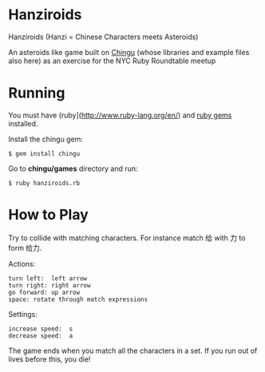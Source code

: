 Hanziroids
==========

Hanziroids (Hanzi = Chinese Characters meets Asteroids)

An asteroids like game built on [Chingu](https://github.com/ippa/chingu) (whose libraries and example files also here) as an exercise for the NYC Ruby Roundtable meetup


Running
=======

You must have (ruby](http://www.ruby-lang.org/en/) and [ruby gems](http://rubygems.org/) installed.

Install the chingu gem:

    $ gem install chingu

Go to **chingu/games** directory and run:

    $ ruby hanziroids.rb


How to Play
===========

Try to collide with matching characters. For instance match 给 with 力 to form 给力.

Actions:

    turn left:  left arrow
    turn right: right arrow
    go forward: up arrow
    space: rotate through match expressions

Settings:

    increase speed:  s
    decrease speed:  a

The game ends when you match all the characters in a set.  If you run out of lives
before this, you die!